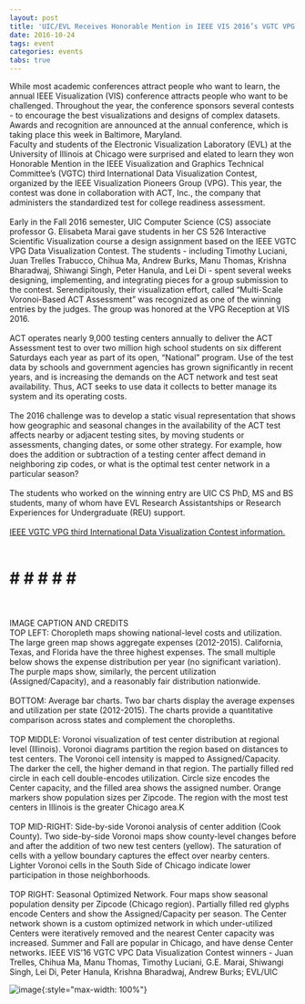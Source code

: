 ```yaml
---
layout: post
title: 'UIC/EVL Receives Honorable Mention in IEEE VIS 2016’s VGTC VPG Data Visualization Contest'
date: 2016-10-24
tags: event
categories: events
tabs: true
---
```


While most academic conferences attract people who want to learn, the annual IEEE Visualization (VIS) conference attracts people who want to be challenged. Throughout the year, the conference sponsors several contests - to encourage the best visualizations and designs of complex datasets. Awards and recognition are announced at the annual conference, which is taking place this week in Baltimore, Maryland.<br>
Faculty and students of the Electronic Visualization Laboratory (EVL) at the University of Illinois at Chicago were surprised and elated to learn they won Honorable Mention in the IEEE Visualization and Graphics Technical Committee&rsquo;s (VGTC) third International Data Visualization Contest, organized by the IEEE Visualization Pioneers Group (VPG). This year, the contest was done in collaboration with ACT, Inc., the company that administers the standardized test for college readiness assessment.<br><br>
Early in the Fall 2016 semester, UIC Computer Science (CS) associate professor G. Elisabeta Marai gave students in her CS 526 Interactive Scientific Visualization course a design assignment based on the IEEE VGTC VPG Data Visualization Contest. The students -  including Timothy Luciani, Juan Trelles Trabucco, Chihua Ma, Andrew Burks, Manu Thomas, Krishna Bharadwaj, Shiwangi Singh, Peter Hanula, and Lei Di - spent several weeks designing, implementing, and integrating pieces for a group submission to the contest. Serendipitously, their visualization effort, called &ldquo;Multi-Scale Voronoi-Based ACT Assessment&rdquo; was recognized as one of the winning entries by the judges.  The group was honored at the VPG Reception at VIS 2016.<br><br>
ACT operates nearly 9,000 testing centers annually to deliver the ACT Assessment test to over two million high school students on six different Saturdays each year as part of its open, &ldquo;National&rdquo; program. Use of the test data by schools and government agencies has grown significantly in recent years, and is increasing the demands on the ACT network and test seat availability. Thus, ACT seeks to use data it collects to better manage its system and its operating costs.<br><br>
The 2016 challenge was to develop a static visual representation that shows how geographic and seasonal changes in the availability of the ACT test affects nearby or adjacent testing sites, by moving students or assessments, changing dates, or some other strategy. For example, how does the addition or subtraction of a testing center affect demand in neighboring zip codes, or what is the optimal test center network in a particular season?<br><br>
The students who worked on the winning entry are UIC CS PhD, MS and BS students, many of whom have EVL Research Assistantships or Research Experiences for Undergraduate (REU) support.<br><br>
<a href="http://vacommunity.org/ieeevpg/viscontest/2016/">IEEE VGTC VPG third International Data Visualization Contest information.</a><br><br>
# # # # # #<br><br>
IMAGE CAPTION AND CREDITS<br>
TOP LEFT: Choropleth maps showing national-level costs and utilization. The large green map shows aggregate expenses (2012-2015). California, Texas, and Florida have the three highest expenses. The small multiple below shows the expense distribution per year (no significant variation). The purple maps show, similarly, the percent utilization (Assigned/Capacity), and a reasonably fair distribution nationwide.<br><br>
BOTTOM: Average bar charts. Two bar charts display the average expenses and utilization per state (2012-2015). The charts provide a quantitative comparison across states and complement the choropleths.<br><br>
TOP MIDDLE: Voronoi visualization of test center distribution at regional level (Illinois). Voronoi diagrams partition the region based on distances to test centers. The Voronoi cell intensity is mapped to Assigned/Capacity. The darker the cell, the higher demand in that region. The partially filled red circle in each cell double-encodes utilization. Circle size encodes the Center capacity, and the filled area shows the assigned number. Orange markers show population sizes per Zipcode. The region with the most test centers in Illinois is the greater Chicago area.K<br><br>
TOP MID-RIGHT: Side-by-side Voronoi analysis of center addition (Cook County). Two side-by-side Voronoi maps show county-level changes before and after the addition of two new test centers (yellow). The saturation of cells with a yellow boundary captures the effect over nearby centers. Lighter Voronoi cells in the South Side of Chicago indicate lower participation in those neighborhoods.<br><br>
TOP RIGHT: Seasonal Optimized Network. Four maps show seasonal population density per Zipcode (Chicago region). Partially filled red glyphs encode Centers and show the Assigned/Capacity per season. The Center network shown is a custom optimized network in which under-utilized Centers were iteratively removed and the nearest Center capacity was increased. Summer and Fall are popular in Chicago, and have dense Center networks.
IEEE VIS'16 VGTC VPC Data Visualization Contest winners - Juan Trelles, Chihua Ma, Manu Thomas, Timothy Luciani, G.E. Marai, Shiwangi Singh, Lei Di, Peter Hanula, Krishna Bharadwaj, Andrew Burks; EVL/UIC

![image](https://www.evl.uic.edu/output/originals/ieeevis_honorablemention2016.jpg-srcw.jpg){:style="max-width: 100%"}

